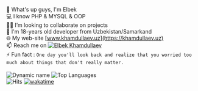 👋 What's up guys, I'm Elbek \
💻 I know PHP & MYSQL & OOP \
👨‍💻 I’m looking to collaborate on projects \
💬 I'm 18-years old developer from Uzbekistan/Samarkand \
🌐 My web-site [www.khamdullaev.uz](https://khamdullaev.uz) \
📫 Reach me on [![Elbek Khamdullaev](https://img.shields.io/badge/KhamdullaevUz-30302f?style=flat&logo=telegram)](https://t.me/KhamdullaevUz) \
⚡ Fun fact : `One day you'll look back and realize that you worried too much about things that don't really matter.` \
\
![Dynamic name](https://github-readme-stats.vercel.app/api?username=KhamdullaevUz&show_icons=true&theme=radical) ![Top Languages](https://github-readme-stats.vercel.app/api/top-langs/?username=KhamdullaevUz&layout=compact&theme=radical) \
![Hits](https://hits.seeyoufarm.com/api/count/incr/badge.svg?url=https://github.com/KhamdullaevUz/) [![wakatime](https://wakatime.com/badge/user/0e7214cf-7b5a-4fec-9516-f9c56fd81b64.svg)](https://wakatime.com/@0e7214cf-7b5a-4fec-9516-f9c56fd81b64)
